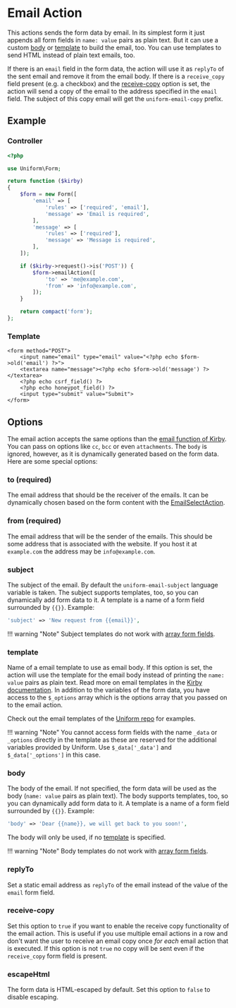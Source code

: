 # Email Action

This actions sends the form data by email. In its simplest form it just appends all form fields in `name: value` pairs as plain text. But it can use a custom [body](#body) or [template](#template) to build the email, too. You can use templates to send HTML instead of plain text emails, too.

If there is an `email` field in the form data, the action will use it as `replyTo` of the sent email and remove it from the email body. If there is a `receive_copy` field present (e.g. a checkbox) and the [receive-copy](#receive-copy) option is set, the action will send a copy of the email to the address specified in the `email` field. The subject of this copy email will get the `uniform-email-copy` prefix.

## Example

### Controller

```php
<?php

use Uniform\Form;

return function ($kirby)
{
    $form = new Form([
        'email' => [
            'rules' => ['required', 'email'],
            'message' => 'Email is required',
        ],
        'message' => [
            'rules' => ['required'],
            'message' => 'Message is required',
        ],
    ]);

    if ($kirby->request()->is('POST')) {
        $form->emailAction([
            'to' => 'me@example.com',
            'from' => 'info@example.com',
        ]);
    }

    return compact('form');
};
```

### Template
```html+php
<form method="POST">
    <input name="email" type="email" value="<?php echo $form->old('email') ?>">
    <textarea name="message"><?php echo $form->old('message') ?></textarea>
    <?php echo csrf_field() ?>
    <?php echo honeypot_field() ?>
    <input type="submit" value="Submit">
</form>
```

## Options

The email action accepts the same options than the [email function of Kirby](https://getkirby.com/docs/guide/emails). You can pass on options like `cc`, `bcc` or even `attachments`. The `body` is ignored, however, as it is dynamically generated based on the form data. Here are some special options:

### to (required)

The email address that should be the receiver of the emails. It can be dynamically chosen based on the form content with the [EmailSelectAction](email-select).

### from (required)

The email address that will be the sender of the emails. This should be some address that is associated with the website. If you host it at `example.com` the address may be `info@example.com`.

### subject

The subject of the email. By default the `uniform-email-subject` language variable is taken. The subject supports templates, too, so you can dynamically add form data to it. A template is a name of a form field surrounded by `{{}}`. Example:

```php
'subject' => 'New request from {{email}}',
```

!!! warning "Note"
    Subject templates do not work with [array form fields](http://stackoverflow.com/a/1978788/1796523).

### template

Name of a email template to use as email body. If this option is set, the action will use the template for the email body instead of printing the `name: value` pairs as plain text. Read more on email templates in the [Kirby documentation](https://getkirby.com/docs/guide/emails#plain-text). In addition to the variables of the form data, you have access to the `$_options` array which is the options array that you passed on to the email action.

Check out the email templates of the [Uniform repo](https://github.com/mzur/kirby-uniform/tree/master/templates/emails) for examples.

!!! warning "Note"
    You cannot access form fields with the name `_data` or `_options` directly in the template as these are reserved for the additional variables provided by Uniform. Use `$_data['_data']` and `$_data['_options']` in this case.

### body

The body of the email. If not specified, the form data will be used as the body (`name: value` pairs as plain text). The body supports templates, too, so you can dynamically add form data to it. A template is a name of a form field surrounded by `{{}}`. Example:

```php
'body' => 'Dear {{name}}, we will get back to you soon!',
```
The body will only be used, if no [template](#template) is specified.

!!! warning "Note"
    Body templates do not work with [array form fields](http://stackoverflow.com/a/1978788/1796523).

### replyTo

Set a static email address as `replyTo` of the email instead of the value of the `email` form field.

### receive-copy

Set this option to `true` if you want to enable the receive copy functionality of the email action. This is useful if you use multiple email actions in a row and don't want the user to receive an email copy once _for each_ email action that is executed. If this option is not `true` no copy will be sent even if the `receive_copy` form field is present.

### escapeHtml

The form data is HTML-escaped by default. Set this option to `false` to disable escaping.
